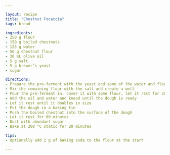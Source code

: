 ```yaml
---

layout: recipe
title: "Chestnut Focaccia"
tags: bread

ingredients:
- 250 g flour
- 150 g boiled chestnuts
- 125 g water
- 50 g chestnut flour
- 30 mL olive oil
- 5 g salt
- 5 g brewer’s yeast
- sugar

directions:
- Prepare the pre-ferment with the yeast and some of the water and flour
- Mix the remaining flour with the salt and create a well
- Pour the pre-ferment in, cover it with some flour, let it rest for 30 minutes
- Add the oil and water and knead until the dough is ready
- Let it rest until it doubles in size
- Put the dough in a baking tin
- Push the boiled chestnut into the surface of the dough
- Let it rest for 60 minutes
- Dust with abundant sugar
- Bake at 200 °C static for 20 minutes

tips:
- Optionally add 2 g of baking soda to the flour at the start

---
```


